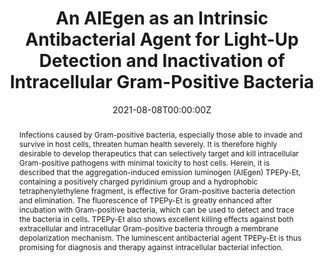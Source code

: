 ---
title: 'An AIEgen as an Intrinsic Antibacterial Agent for Light-Up Detection and Inactivation of Intracellular Gram-Positive Bacteria'

# Authors
# If you created a profile for a user (e.g. the default `admin` user), write the username (folder name) here
# and it will be replaced with their full name and linked to their profile.
authors:
  - Tianjiao Dai
  - Bingpeng Guo
  - Guobin Qi
  - Shidang Xu
  - Cheng Zhou
  - Guillermo C. Bazan
  - Bin Liu*

# Author notes (optional)
author_notes:
  - 'Equal contribution'
  - 'Equal contribution'
  - 'Equal contribution'
  - 'Equal contribution'
  - 'Equal contribution'
  - 'Equal contribution'
  - 'Corresponding author'

date: '2021-08-08T00:00:00Z'
doi: '10.1002/adhm.202100885'

# Schedule page publish date (NOT publication's date).
publishDate: '2021-12-22T00:00:00Z'

# Publication type.
# Accepts a single type but formatted as a YAML list (for Hugo requirements).
# Enter a publication type from the CSL standard.
publication_types: ['article-journal']

# Publication name and optional abbreviated publication name.
publication: In *Advanced Healthcare Materials*
publication_short: In *Adv. Healthc. Mater.*

abstract: Infections caused by Gram-positive bacteria, especially those able to invade and survive in host cells, threaten human health severely. It is therefore highly desirable to develop therapeutics that can selectively target and kill intracellular Gram-positive pathogens with minimal toxicity to host cells. Herein, it is described that the aggregation-induced emission luminogen (AIEgen) TPEPy-Et, containing a positively charged pyridinium group and a hydrophobic tetraphenylethylene fragment, is effective for Gram-positive bacteria detection and elimination. The fluorescence of TPEPy-Et is greatly enhanced after incubation with Gram-positive bacteria, which can be used to detect and trace the bacteria in cells. TPEPy-Et also shows excellent killing effects against both extracellular and intracellular Gram-positive bacteria through a membrane depolarization mechanism. The luminescent antibacterial agent TPEPy-Et is thus promising for diagnosis and therapy against intracellular bacterial infection.

# Summary. An optional shortened abstract.
summary: Infections caused by Gram-positive bacteria, especially those able to invade and survive in host cells, threaten human health severely. It is therefore highly desirable to develop therapeutics that can selectively target and kill intracellular Gram-positive pathogens with minimal toxicity to host cells. Herein, it is described that the aggregation-induced emission luminogen (AIEgen) TPEPy-Et, containing a positively charged pyridinium group and a hydrophobic tetraphenylethylene fragment, is effective for Gram-positive bacteria detection and elimination. The fluorescence of TPEPy-Et is greatly enhanced after incubation with Gram-positive bacteria, which can be used to detect and trace the bacteria in cells. TPEPy-Et also shows excellent killing effects against both extracellular and intracellular Gram-positive bacteria through a membrane depolarization mechanism. The luminescent antibacterial agent TPEPy-Et is thus promising for diagnosis and therapy against intracellular bacterial infection.
tags: []

# Display this page in the Featured widget?
featured: true

# Custom links (uncomment lines below)
# links:
# - name: Custom Link
#   url: http://example.org

url_pdf: 'https://onlinelibrary.wiley.com/doi/epdf/10.1002/adhm.202100885'
url_code: ''
url_dataset: ''
url_poster: ''
url_project: ''
url_slides: ''
url_source: ''
url_video: ''

# Featured image
# To use, add an image named `featured.jpg/png` to your page's folder.
# image:
#   caption: 'Image credit: [**Unsplash**](https://unsplash.com/photos/pLCdAaMFLTE)'
#   focal_point: ''
#   preview_only: false
---